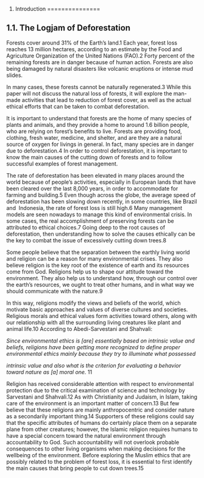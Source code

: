 1. Introduction
===============

1.1. The Logjam of Deforestation
--------------------------------

Forests cover around 31% of the Earth’s land.1 Each year, forest loss
reaches 13 million hectares, according to an estimate by the Food and
Agriculture Organization of the United Nations (FAO).2 Forty percent of
the remaining forests are in danger because of human action. Forests are
also being damaged by natural disasters like volcanic eruptions or
intense mud slides.

In many cases, these forests cannot be naturally regenerated.3 While
this paper will not discuss the natural loss of forests, it will explore
the man-made activities that lead to reduction of forest cover, as well
as the actual ethical efforts that can be taken to combat deforestation.

It is important to understand that forests are the home of many species
of plants and animals, and they provide a home to around 1.6 billion
people, who are relying on forest’s benefits to live. Forests are
providing food, clothing, fresh water, medicine, and shelter, and are
they are a natural source of oxygen for livings in general. In fact,
many species are in danger due to deforestation.4 In order to control
deforestation, it is important to know the main causes of the cutting
down of forests and to follow successful examples of forest management.

The rate of deforestation has been elevated in many places around the
world because of people’s activities, especially in European lands that
have been cleared over the last 8,000 years, in order to accommodate for
farming and building.5 Even though across the globe, the average speed
of deforestation has been slowing down recently, in some countries, like
Brazil and  Indonesia, the rate of forest loss is still high.6 Many
management models are seen nowadays to manage this kind of environmental
crisis. In some cases, the real accomplishment of preserving forests can
be attributed to ethical choices.7 Going deep to the root causes of
deforestation, then understanding how to solve the causes ethically can
be the key to combat the issue of excessively cutting down trees.8

Some people believe that the separation between the earthly living world
and religion can be a reason for many environmental crises. They also
believe religion is the key root of the existence of earth and its
resources come from God. Religions help us to shape our attitude toward
the environment. They also help us to understand how, through our
control over the earth’s resources, we ought to treat other humans, and
in what way we should communicate with the nature.9

In this way, religions modify the views and beliefs of the world, which
motivate basic approaches and values of diverse cultures and societies.
Religious morals and ethical values form activities toward others, along
with our relationship with all the surrounding living creatures like
plant and animal life.10 According to Abedi-Sarvestani and Shahvali:

*Since environmental ethics is [are] essentially based on intrinsic
value and beliefs, religions have been getting more recognized to define
proper environmental ethics mainly because they try to illuminate what
possessed*

*intrinsic value and also what is the criterion for evaluating a
behavior toward nature as [a] moral one.* 11

Religion has received considerable attention with respect to
environmental protection due to the critical examination of science and
technology by Sarvestani and Shahvali.12 As with Christianity and
Judaism, in Islam, taking care of the environment is an important matter
of concern.13 But few believe that these religions are mainly
anthropocentric and consider nature as a secondarily important thing.14
Supporters of these religions could say that the specific attributes of
humans do certainly place them on a separate plane from other creatures;
however, the Islamic religion requires humans to have a special concern
toward the natural environment through accountability to God. Such
accountability will not overlook probable consequences to other living
organisms when making decisions for the wellbeing of the environment.
Before exploring the Muslim ethics that are possibly related to the
problem of forest loss, it is essential to first identify the main
causes that bring people to cut down trees.15


